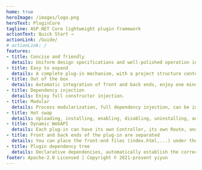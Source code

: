 ```yaml
---
home: true
heroImage: /images/logo.png
heroText: PluginCore
tagline: ASP.NET Core lightweight plugin framework
actionText: Quick Start →
actionLink: /Guide/
# actionLink: /
features:
- title: Concise and friendly
  details: Uniform design specifications and well-polished operation interface respond to your expectations.
- title: Easy to expand
  details: A complete plug-in mechanism, with a project structure centered on conventions over configuration, is so friendly to both developers and users.
- title: Out of the box
  details: Automatic integration of front and back ends, enjoy one minute installation.
- title: Dependency injection
  details: Enjoy full constructor injection.
- title: Modular
  details: Process modularization, full dependency injection, can be implemented by replacement to customize the plug-in mechanism.
- title: Hot swap
  details: Uploading, installing, enabling, disabling, uninstalling, and deleting do not need to restart the site.
- title: Dynamic WebAPI
  details: Each plug-in can have its own Controller, its own Route, and a completely native Controller development experience.
- title: Front and back ends of the plug-in are separated
  details: You can place the front-end files (index.html,...) under the plugin wwwroot folder, and then visit /plugins/pluginId/index.html.
- title: Plugin dependency tree
  details: Declarative dependencies, automatically establish the correct loading order according to the dependencies between plugins.
footer: Apache-2.0 Licensed | Copyright © 2021-present yiyun
---
```




